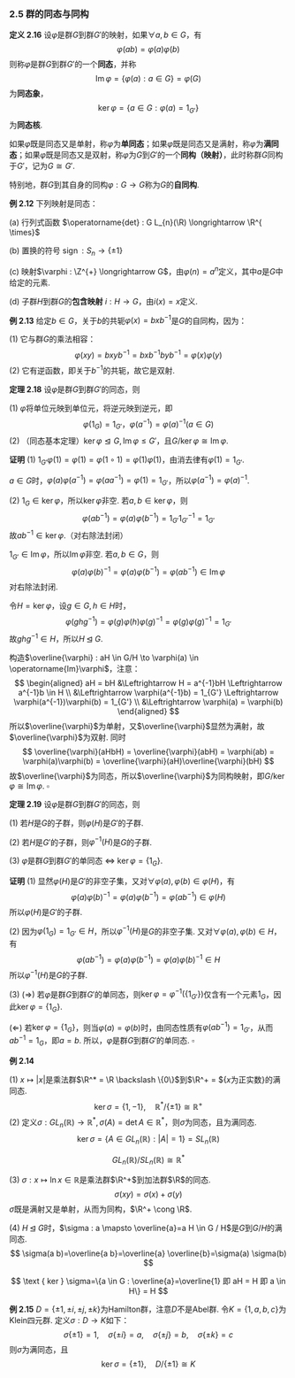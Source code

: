 

### 2.5 群的同态与同构

**定义 2.16**	设$\varphi$是群$G$到群$G'$的映射，如果$\forall a,b \in G$，有
$$
\varphi(ab) = \varphi(a) \varphi(b)
$$
则称$\varphi$是群$G$到群$G'$的一个**同态**，并称
$$
\operatorname{Im}\varphi=\{\varphi(a) : a \in G\}=\varphi(G)
$$
为**同态象**，
$$
\operatorname{ker} \varphi=\{a \in G : \varphi(a)=1_{G'}\}
$$
为**同态核**.

如果$\varphi$既是同态又是单射，称$\varphi$为**单同态**；如果$\varphi$既是同态又是满射，称$\varphi$为**满同态**；如果$\varphi$既是同态又是双射，称$\varphi$为$G$到$G'$的一个**同构（映射）**，此时称群$G$同构于$G'$，记为$G \cong G'$.

特别地，群$G$到其自身的同构$\varphi: G \to G$称为$G$的**自同构**.



**例 2.12**	下列映射是同态：

(a) 行列式函数 $\operatorname{det} : G L_{n}(\R) \longrightarrow \R^{ \times}$

(b) 置换的符号 $\operatorname{sign} : S_{n} \longrightarrow\{ \pm 1\}$

(c) 映射$\varphi : \Z^{+} \longrightarrow G$，由$\varphi(n) = a^n$定义，其中$a$是$G$中给定的元素.

(d) 子群$H$到群$G$的**包含映射** $i : H \longrightarrow G$，由$i(x) = x$定义.

**例 2.13**	给定$b \in G$，关于$b$的共轭$\varphi(x) = bxb^{-1}$是$G$的自同构，因为：

(1) 它与群$G$的乘法相容：
$$
\varphi(xy) = bxyb^{-1} = bxb^{-1}byb^{-1} = \varphi(x)\varphi(y)
$$
(2) 它有逆函数，即关于$b^{-1}$的共轭，故它是双射.



**定理 2.18**	设$\varphi$是群$G$到群$G'$的同态，则

(1) $\varphi$将单位元映到单位元，将逆元映到逆元，即
$$
\varphi(1_G) = 1_{G'}，\varphi(a^{-1}) = \varphi(a)^{-1}(a \in G)
$$
(2) （同态基本定理）$\operatorname{ker} \varphi \trianglelefteq G , \operatorname{Im}\varphi \leqslant G'$，且$G/ \operatorname{ker}\varphi \cong \operatorname{Im}{\varphi}$.

**证明**	(1) $1_{G'} \varphi(1) = \varphi(1) = \varphi(1 \circ 1) = \varphi(1)\varphi(1)$，由消去律有$\varphi(1) = 1_{G'}$.

$a \in G$时，$\varphi(a) \varphi(a^{-1}) = \varphi(aa^{-1}) = \varphi(1) = 1_{G'}$，所以$\varphi(a^{-1}) = \varphi(a)^{-1}$.

(2) $1_G \in \operatorname{ker} \varphi$，所以$\operatorname{ker} \varphi$非空. 若$a,b \in \operatorname{ker} \varphi$，则
$$
\varphi(ab^{-1}) = \varphi(a)\varphi(b^{-1}) = 1_{G'}1_{G'}^{-1} = 1_{G'}
$$
故$ab^{-1} \in \operatorname{ker} \varphi$.（对右除法封闭）

$1_{G'} \in \operatorname{Im} \varphi$，所以$\operatorname{Im} \varphi$非空. 若$a,b \in G$，则
$$
\varphi(a)\varphi(b)^{-1}= \varphi(a)\varphi(b^{-1}) = \varphi(ab^{-1}) \in \operatorname{Im} \varphi
$$
对右除法封闭.

令$H = \operatorname{ker} \varphi$，设$g \in G, h \in H$时，
$$
\varphi(ghg^{-1}) = \varphi(g)\varphi(h)\varphi(g)^{-1} = \varphi(g)\varphi(g)^{-1} = 1_{G'}
$$
故$ghg^{-1} \in H$，所以$H \unlhd G$.

构造$\overline{\varphi} : aH \in G/H \to \varphi(a) \in \operatorname{Im}\varphi$，注意：
$$
\begin{aligned}
aH = bH &\Leftrightarrow H = a^{-1}bH \Leftrightarrow a^{-1}b \in H \\
&\Leftrightarrow \varphi(a^{-1}b) = 1_{G'} \Leftrightarrow \varphi(a^{-1})\varphi(b) = 1_{G'} \\
&\Leftrightarrow \varphi(a) = \varphi(b)
\end{aligned}
$$
所以$\overline{\varphi}$为单射，又$\overline{\varphi}$显然为满射，故$\overline{\varphi}$为双射. 同时
$$
\overline{\varphi}(aHbH) = \overline{\varphi}(abH) = \varphi(ab) = \varphi(a)\varphi(b) = \overline{\varphi}(aH)\overline{\varphi}(bH)
$$
故$\overline{\varphi}$为同态，所以$\overline{\varphi}$为同构映射，即$G/ \operatorname{ker}\varphi \cong \operatorname{Im}{\varphi}$.	$\square$



**定理 2.19**	设$\varphi$是群$G$到群$G'$的同态，则

(1) 若$H$是$G$的子群，则$\varphi(H)$是$G'$的子群.

(2) 若$H$是$G'$的子群，则$\varphi^{-1}(H)$是$G$的子群.

(3) $\varphi$是群$G$到群$G'$的单同态 $\Leftrightarrow$ $\operatorname{ker} \varphi = \{1_{G}\}$.

**证明**	(1) 显然$\varphi(H)$是$G'$的非空子集，又对$\forall \varphi(a),\varphi(b) \in \varphi(H)$，有
$$
\varphi(a)\varphi(b)^{-1} = \varphi(a)\varphi(b^{-1}) = \varphi(ab^{-1}) \in \varphi(H)
$$
所以$\varphi(H)$是$G'$的子群.

(2) 因为$\varphi(1_{G}) = 1_{G'} \in H$，所以$\varphi^{-1}(H)$是$G$的非空子集. 又对$\forall \varphi(a),\varphi(b) \in H$，有
$$
\varphi(ab^{-1}) = \varphi(a)\varphi(b^{-1}) = \varphi(a)\varphi(b)^{-1} \in H
$$
所以$\varphi^{-1}(H)$是$G$的子群.

(3) $(\Rightarrow)$ 若$\varphi$是群$G$到群$G'$的单同态，则$\operatorname{ker}\varphi = \varphi^{-1}(\{1_{G'}\})$仅含有一个元素$1_{G}$，因此$\operatorname{ker}\varphi = \{1_{G}\}$.

$(\Leftarrow)$ 若$\operatorname{ker}\varphi = \{1_{G}\}$，则当$\varphi(a) = \varphi(b)$时，由同态性质有$\varphi(ab^{-1}) = 1_{G'}$，从而$ab^{-1} = 1_G$，即$a = b$. 所以，$\varphi$是群$G$到群$G'$的单同态.	$\square$



**例 2.14**

(1) $x \mapsto|x|$是乘法群$\R^* = \R \backslash  \{0\}$到$\R^+ = ${$x$为正实数}的满同态.
$$
\operatorname{ker} \sigma=\{1,-1\}, \quad \mathbb{R}^{*} /\{ \pm 1\} \cong \mathbb{R}^{+}
$$
(2) 定义$\sigma : G L_{n}(\mathbb{R}) \rightarrow \mathbb{R}^{*}, \sigma(A)=\operatorname{det} A \in \mathbb{R}^{*}$，则$\sigma$为同态，且为满同态.
$$
\operatorname{ker} \sigma=\left\{A \in G L_{n}(\mathbb{R}) :|A|=1\right\}=S L_{n}(\mathbb{R})
$$

$$
G L_{n}(\mathbb{R}) / S L_{n}(\mathbb{R}) \cong \mathbb{R}^{*}
$$

(3) $\sigma : x \mapsto \ln x \in \mathbb{R}$是乘法群$\R^+$到加法群$\R$的同态.
$$
\sigma(x y)=\sigma(x)+\sigma(y)
$$
$\sigma$既是满射又是单射，从而为同构，$\R^+ \cong \R$.

(4) $H \unlhd G$时，$\sigma : a \mapsto \overline{a}=a H \in G / H$是$G$到$G/H$的满同态.
$$
\sigma(a b)=\overline{a b}=\overline{a} \overline{b}=\sigma(a) \sigma(b)
$$

$$
\text { ker } \sigma=\{a \in G : \overline{a}=\overline{1} 即 aH = H 即 a \in H\} = H
$$

**例 2.15**	$D=\{ \pm 1, \pm i, \pm j, \pm k\}$为Hamilton群，注意$D$不是Abel群. 令$K=\{1, a, b, c\}$为Klein四元群. 定义$\sigma : D \rightarrow K$如下：
$$
\sigma\{ \pm 1\}=1, \quad \sigma\{ \pm i\}=a, \quad \sigma\{ \pm j\}=b, \quad \sigma\{ \pm k\}=c
$$
则$\sigma$为满同态，且
$$
\operatorname{ker} \sigma=\{ \pm 1\}, \quad D /\{ \pm 1\} \cong K
$$










